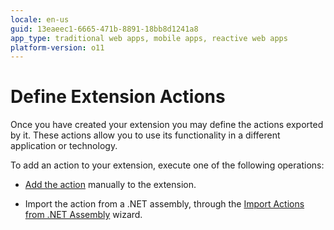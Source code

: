 ```yaml
---
locale: en-us
guid: 13eaeec1-6665-471b-8891-18bb8d1241a8
app_type: traditional web apps, mobile apps, reactive web apps
platform-version: o11
---
```


# Define Extension Actions

Once you have created your extension you may define the actions exported by it. These actions allow you to use its functionality in a different application or technology.

To add an action to your extension, execute one of the following operations:

* [Add the action](<action-add.md>) manually to the extension.

* Import the action from a .NET assembly, through the [Import Actions from .NET Assembly](<net-assembly-import-action.md>) wizard.

